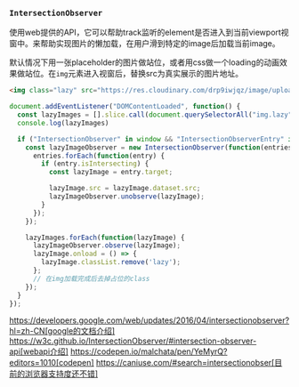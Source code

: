 ### `IntersectionObserver`

使用web提供的API，它可以帮助track监听的element是否进入到当前viewport视窗中。来帮助实现图片的懒加载，在用户滑到特定的image后加载当前image。

默认情况下用一张placeholder的图片做站位，或者用css做一个loading的动画效果做站位。在`img`元素进入视窗后，替换src为真实展示的图片地址。

```html
<img class="lazy" src="https://res.cloudinary.com/drp9iwjqz/image/upload/e_blur:2000,f_auto,q_auto:eco/v1508291830/jeremywagner.me/using-webp-images/tacos-1x.jpg" data-src="https://res.cloudinary.com/drp9iwjqz/image/upload/f_auto,q_auto/v1508210556/jeremywagner.me/using-webp-images/tacos-2x.jpg" alt="">
```

```javascript
document.addEventListener("DOMContentLoaded", function() {
  const lazyImages = [].slice.call(document.querySelectorAll("img.lazy"));
  console.log(lazyImages)

  if ("IntersectionObserver" in window && "IntersectionObserverEntry" in window && "intersectionRatio" in window.IntersectionObserverEntry.prototype) {
    const lazyImageObserver = new IntersectionObserver(function(entries, observer) {
      entries.forEach(function(entry) {
        if (entry.isIntersecting) {
          const lazyImage = entry.target;

          lazyImage.src = lazyImage.dataset.src;
          lazyImageObserver.unobserve(lazyImage);
        }
      });
    });

    lazyImages.forEach(function(lazyImage) {
      lazyImageObserver.observe(lazyImage);
      lazyImage.onload = () => {
        lazyImage.classList.remove('lazy');
      };
      // 在img加载完成后去掉占位的class
    });
  }
});
```

https://developers.google.com/web/updates/2016/04/intersectionobserver?hl=zh-CN[google的文档介绍]
https://w3c.github.io/IntersectionObserver/#intersection-observer-api[webapi介绍]
https://codepen.io/malchata/pen/YeMyrQ?editors=1010[codepen]
https://caniuse.com/#search=intersectionobser[目前的浏览器支持度还不错]
